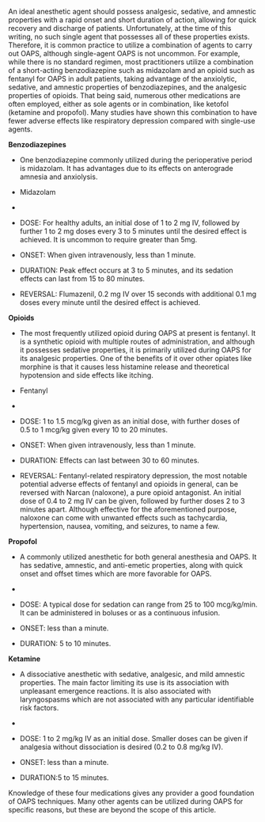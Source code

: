 An ideal anesthetic agent should possess analgesic, sedative, and amnestic properties with a rapid onset and short duration of action, allowing for quick recovery and discharge of patients. Unfortunately, at the time of this writing, no such single agent that possesses all of these properties exists. Therefore, it is common practice to utilize a combination of agents to carry out OAPS, although single-agent OAPS is not uncommon. For example, while there is no standard regimen, most practitioners utilize a combination of a short-acting benzodiazepine such as midazolam and an opioid such as fentanyl for OAPS in adult patients, taking advantage of the anxiolytic, sedative, and amnestic properties of benzodiazepines, and the analgesic properties of opioids. That being said, numerous other medications are often employed, either as sole agents or in combination, like ketofol (ketamine and propofol). Many studies have shown this combination to have fewer adverse effects like respiratory depression compared with single-use agents.

**Benzodiazepines**

- One benzodiazepine commonly utilized during the perioperative period is midazolam. It has advantages due to its effects on anterograde amnesia and anxiolysis.

- Midazolam

- 
              
- DOSE: For healthy adults, an initial dose of 1 to 2 mg IV, followed by further 1 to 2 mg doses every 3 to 5 minutes until the desired effect is achieved. It is uncommon to require greater than 5mg.
              
              
- ONSET: When given intravenously, less than 1 minute.
              
              
- DURATION: Peak effect occurs at 3 to 5 minutes, and its sedation effects can last from 15 to 80 minutes.
              
              
- REVERSAL: Flumazenil, 0.2 mg IV over 15 seconds with additional 0.1 mg doses every minute until the desired effect is achieved.

**Opioids**

- The most frequently utilized opioid during OAPS at present is fentanyl. It is a synthetic opioid with multiple routes of administration, and although it possesses sedative properties, it is primarily utilized during OAPS for its analgesic properties. One of the benefits of it over other opiates like morphine is that it causes less histamine release and theoretical hypotension and side effects like itching.

- Fentanyl

- 
              
- DOSE: 1 to 1.5 mcg/kg given as an initial dose, with further doses of 0.5 to 1 mcg/kg given every 10 to 20 minutes.
              
              
- ONSET: When given intravenously, less than 1 minute.
              
              
- DURATION: Effects can last between 30 to 60 minutes.
              
              
- REVERSAL: Fentanyl-related respiratory depression, the most notable potential adverse effects of fentanyl and opioids in general, can be reversed with Narcan (naloxone), a pure opioid antagonist. An initial dose of 0.4 to 2 mg IV can be given, followed by further doses 2 to 3 minutes apart. Although effective for the aforementioned purpose, naloxone can come with unwanted effects such as tachycardia, hypertension, nausea, vomiting, and seizures, to name a few.

**Propofol**

- A commonly utilized anesthetic for both general anesthesia and OAPS. It has sedative, amnestic, and anti-emetic properties, along with quick onset and offset times which are more favorable for OAPS.

- 
              
- DOSE: A typical dose for sedation can range from 25 to 100 mcg/kg/min. It can be administered in boluses or as a continuous infusion.
              
              
- ONSET: less than a minute.
              
              
- DURATION: 5 to 10 minutes.

**Ketamine**

- A dissociative anesthetic with sedative, analgesic, and mild amnestic properties. The main factor limiting its use is its association with unpleasant emergence reactions. It is also associated with laryngospasms which are not associated with any particular identifiable risk factors.

- 
              
- DOSE: 1 to 2 mg/kg IV as an initial dose. Smaller doses can be given if analgesia without dissociation is desired (0.2 to 0.8 mg/kg IV).
              
              
- ONSET: less than a minute.
              
              
- DURATION:5 to 15 minutes.

Knowledge of these four medications gives any provider a good foundation of OAPS techniques. Many other agents can be utilized during OAPS for specific reasons, but these are beyond the scope of this article.